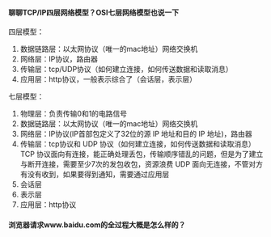 #### 聊聊TCP/IP四层网络模型？OSI七层网络模型也说一下

四层模型：
1. 数据链路层：以太网协议（唯一的mac地址）网络交换机
2. 网络层：IP协议，路由器
3. 传输层：tcp/UDP协议（如何建立连接，如何传送数据和读取消息）
4. 应用层：http协议，一般表示综合了（会话层，表示层）

七层模型：
1. 物理层：负责传输0和1的电路信号
2. 数据链路层：以太网协议（唯一的mac地址）网络交换机
3. 网络层：IP协议(IP首部包定义了32位的源 IP 地址和目的 IP 地址)，路由器
4. 传输层：tcp协议和 UDP 协议（如何建立连接，如何传送数据和读取消息）
          TCP 协议面向有连接，能正确处理丢包，传输顺序错乱的问题，但是为了建立与断开连接，需要至少7次的发包收包，资源浪费
          UDP 面向无连接，不管对方有没有收到，如果要得到通知，需要通过应用层
5. 会话层
6. 表示层
7. 应用层：http协议

#### 浏览器请求www.baidu.com的全过程大概是怎么样的？




































































